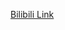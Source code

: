 [Bilibili Link](https://www.bilibili.com/video/BV1Xy4y1b7SK/?spm_id_from=333.1387.collection.video_card.click&vd_source=c801aa3fac0e6e97b0df71f74a8b25bd)